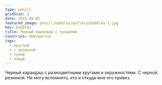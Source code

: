 ```yaml
---
type: pencil
gridSize: 1
date: 2015-09-01
featured_image: pencil/bubbles/gallery/bubbles-1.jpg
key: bubbles
title: Черный карандаш с пузырями
countries: Неизвестно
tags:
  - круглый
  - с резинкой
  - тупой
  - новый
---
```


Черный карандаш с разноцветными кругами и окружностями. С черной резинкой. Не могу вспомнить, кто и откуда мне его привез.
